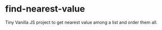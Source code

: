 # find-nearest-value

Tiny Vanilla JS project to get nearest value among a list and order them all.

